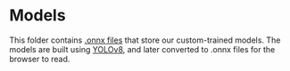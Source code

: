# Models
This folder contains [.onnx files](https://onnx.ai/) that store our custom-trained models. 
The models are built using [YOLOv8](https://colab.research.google.com/github/ultralytics/ultralytics/blob/main/examples/tutorial.ipynb#scrollTo=nPZZeNrLCQG6), 
and later converted to .onnx files for the browser to read.

